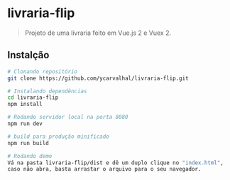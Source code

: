 # livraria-flip

> Projeto de uma livraria feito em Vue.js 2 e Vuex 2.


## Instalção

``` bash
# Clonando repositório
git clone https://github.com/ycarvalhal/livraria-flip.git

# Instalando dependências
cd livraria-flip
npm install

# Rodando servidor local na porta 8080
npm run dev

# build para produção minificado
npm run build

# Rodando demo
Vá na pasta livraria-flip/dist e dê um duplo clique no "index.html", 
caso não abra, basta arrastar o arquivo para o seu navegador.
```